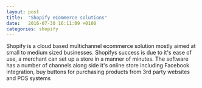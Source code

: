 ```yaml
---
layout: post
title:  "Shopify eCommerce solutions"
date:   2016-07-30 16:11:09 +0100
categories: shopify
---
```

Shopify is a cloud based multichannel ecommerce solution mostly aimed at small to medium sized businesses. 
Shopifys success is due to it's ease of use, a merchant can set up a store in a manner of minutes. The software has a number of channels along side it's online store including Facebook integration, buy buttons for purchasing products from 3rd party websites and POS systems 
